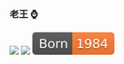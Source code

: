 ### 老王 ⌚️

[![](https://img.shields.io/static/v1?label=JOB&message=JavaScript&color=lightgrey&?style=plastic&logo=alibabadotcom)](#)
[![](https://img.shields.io/static/v1?label=%E5%A4%A9%E6%96%87&message=%E7%88%B1%E5%A5%BD%E8%80%85&color=blue)](#)
![](born.svg)

